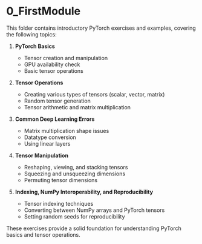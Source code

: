 # 0_FirstModule

This folder contains introductory PyTorch exercises and examples, covering the following topics:

1. **PyTorch Basics**
   - Tensor creation and manipulation
   - GPU availability check
   - Basic tensor operations

2. **Tensor Operations**
   - Creating various types of tensors (scalar, vector, matrix)
   - Random tensor generation
   - Tensor arithmetic and matrix multiplication

3. **Common Deep Learning Errors**
   - Matrix multiplication shape issues
   - Datatype conversion
   - Using linear layers

4. **Tensor Manipulation**
   - Reshaping, viewing, and stacking tensors
   - Squeezing and unsqueezing dimensions
   - Permuting tensor dimensions

5. **Indexing, NumPy Interoperability, and Reproducibility**
   - Tensor indexing techniques
   - Converting between NumPy arrays and PyTorch tensors
   - Setting random seeds for reproducibility

These exercises provide a solid foundation for understanding PyTorch basics and tensor operations.
